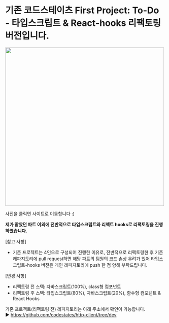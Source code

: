 

# 기존 코드스테이츠 First Project: To-Do - 타입스크립트 & React-hooks 리팩토링 버전입니다.

<a href="https://get-todo.com" target="_blank">
<img src="https://media.vlpt.us/post-images/velopert/05739e50-e08b-11e9-8238-1bb30828b506/ts-and-react.png" width="500px" height="500px">
</a>

사진을 클릭면 사이트로 이동합니다 :)

<b>제가 맡았던 파트 이외에 전반적으로 타입스크립트와 리액트 hooks로 리팩토링을 진행하였습니다.</b>


[참고 사항]
- 기존 프로젝트는 4인으로 구성되어 진행한 이유로, 전반적으로 리팩토링한 후 기존 레파지토리에 pull request하면
해당 파트의 팀원의 코드 손상 우려가 있어 타입스크립트-hooks 버전은 개인 레파지토리에 push 한 점 양해 부탁드립니다.


[변경 사항]
- 리팩토링 전 스택: 자바스크립트(100%), class형 컴포넌트
- 리팩토링 후 스택: 타입스크립트(80%), 자바스크립트(20%), 함수형 컴포넌트 & React Hooks


기존 프로젝트(리팩토링 전) 레파지토리는 아래 주소에서 확인이 가능합니다. <br />
► https://github.com/codestates/http-client/tree/dev
